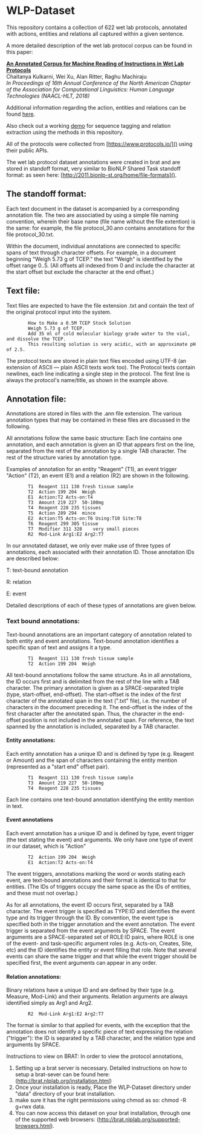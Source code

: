 # WLP-Dataset
This repository contains a collection of 622 wet lab protocols, annotated with actions, entities and relations all captured within a given sentence. 

A more detailed description of the wet lab protocol corpus can be found in this paper:

[**An Annotated Corpus for Machine Reading of Instructions in Wet Lab Protocols**](https://arxiv.org/pdf/1805.00195.pdf)  
Chaitanya Kulkarni, Wei Xu, Alan Ritter, Raghu Machiraju  
*In Proceedings of 16th Annual Conference of the North American Chapter 
of the Association for Computational Linguistics: Human Language Technologies (NAACL-HLT, 2018)*

Additional information regarding the action, entities and relations can be found [here](http://bionlp.osu.edu:5000/static/appendix.pdf?v=67566c70353bf8eb4bc05df0f615164c).

Also check out a working [demo](http://bionlp.osu.edu:5000/protocols) for sequence tagging and relation extraction using the methods in this repository.

All of the protocols were collected from [https://www.protocols.io/]() using their public APIs.

The wet lab protocol dataset annotations were created in brat and are stored in standoff format, very similar to BioNLP Shared Task standoff format: as seen here: [http://2011.bionlp-st.org/home/file-formats]().

## The standoff format:

Each text document in the dataset is acompanied by a corresponding annotation file. The two are associatied by using a simple file naming convention, wherein their base name (file name without the file extention) is the same: for example, the file protocol_30.ann contains annotations for the file protocol_30.txt.

Within the document, individual annotations are connected to specific spans of text through character offsets. For example, in a document beginning "Weigh 5.73 g of TCEP." the text "Weigh" is identified by the offset range 0..5. (All offsets all indexed from 0 and include the character at the start offset but exclude the character at the end offset.)

## Text file:

Text files are expected to have the file extension .txt and contain the text of the original protocol input into the system.

			How to Make a 0.5M TCEP Stock Solution
			Weigh 5.73 g of TCEP.
			Add 35 ml of cold molecular biology grade water to the vial, and dissolve the TCEP.
			This resulting solution is very acidic, with an approximate pH of 2.5.

The protocol texts are stored in plain text files encoded using UTF-8 (an extension of ASCII — plain ASCII texts work too). The Protocol texts contain newlines, each line indicating a single step in the protocol. The first line is always the protocol's name/title, as shown in the example above.

## Annotation file:

Annotations are stored in files with the .ann file extension. The various annotation types that may be contained in these files are discussed in the following.

All annotations follow the same basic structure: Each line contains one annotation, and each annotation is given an ID that appears first on the line, separated from the rest of the annotation by a single TAB character. The rest of the structure varies by annotation type.

Examples of annotation for an entity "Reagent" (T1), an event trigger "Action" (T2), an event (E1) and a relation (R2) are shown in the following.

			T1	Reagent 111 130	fresh tissue sample
			T2	Action 199 204	Weigh
			E1	Action:T2 Acts-on:T4
			T3	Amount 219 227	50-100mg
			T4	Reagent 228 235	tissues
			T5	Action 289 294	mince
			E2	Action:T5 Acts-on:T6 Using:T10 Site:T8
			T6	Reagent 299 305	tissue
			T7	Modifier 311 328	very small pieces
			R2	Mod-Link Arg1:E2 Arg2:T7

In our annotated dataset, we only ever make use of three types of annotations, each associated with their annotation ID. Those annotation IDs are described below:

T: text-bound annotation

R: relation

E: event

Detailed descriptions of each of these types of annotations are given below.

### Text bound annotations:

Text-bound annotations are an important category of annotation related to both entity and event annotations. Text-bound annotation identifies a specific span of text and assigns it a type.

			T1	Reagent 111 130	fresh tissue sample
			T2	Action 199 204	Weigh

All text-bound annotations follow the same structure. As in all annotations, the ID occurs first and is delimited from the rest of the line with a TAB character. The primary annotation is given as a SPACE-separated triple (type, start-offset, end-offset). The start-offset is the index of the first character of the annotated span in the text (".txt" file), i.e. the number of characters in the document preceding it. The end-offset is the index of the first character after the annotated span. Thus, the character in the end-offset position is not included in the annotated span. For reference, the text spanned by the annotation is included, separated by a TAB character.

#### Entity annotations:

Each entity annotation has a unique ID and is defined by type (e.g. Reagent or Amount) and the span of characters containing the entity mention (represented as a "start end" offset pair).

			T1	Reagent 111 130	fresh tissue sample
			T3	Amount 219 227	50-100mg
			T4	Reagent 228 235	tissues

Each line contains one text-bound annotation identifying the entity mention in text.

#### Event annotations

Each event annotation has a unique ID and is defined by type, event trigger (the text stating the event) and arguments. We only have one type of event in our dataset, which is "Action"

			T2	Action 199 204	Weigh
			E1	Action:T2 Acts-on:T4

The event triggers, annotations marking the word or words stating each event, are text-bound annotations and their format is identical to that for entities. (The IDs of triggers occupy the same space as the IDs of entities, and these must not overlap.)

As for all annotations, the event ID occurs first, separated by a TAB character. The event trigger is specified as TYPE:ID and identifies the event type and its trigger through the ID. By convention, the event type is specified both in the trigger annotation and the event annotation. The event trigger is separated from the event arguments by SPACE. The event arguments are a SPACE-separated set of ROLE:ID pairs, where ROLE is one of the event- and task-specific argument roles (e.g. Acts-on, Creates, Site, etc) and the ID identifies the entity or event filling that role. Note that several events can share the same trigger and that while the event trigger should be specified first, the event arguments can appear in any order.

#### Relation annotations:

Binary relations have a unique ID and are defined by their type (e.g. Measure, Mod-Link) and their arguments. Relation arguments are always identified simply as Arg1 and Arg2.


			R2	Mod-Link Arg1:E2 Arg2:T7

The format is similar to that applied for events, with the exception that the annotation does not identify a specific piece of text expressing the relation ("trigger"): the ID is separated by a TAB character, and the relation type and arguments by SPACE.

Instructions to view on BRAT:
In order to view the protocol annotations, 
1. Setting up a brat server is necessary. Detailed instructions on how to setup a brat-sever can be found here: (http://brat.nlplab.org/installation.html)
2. Once your installation is ready, Place the WLP-Dataset directory under "data" directory of your brat installation.
3.  make sure it has the right permissions using chmod as so: 
			chmod -R g+rwx data.
4. You can now access this dataset on your brat installation, through one of the supported web browsers: (http://brat.nlplab.org/supported-browsers.html).


